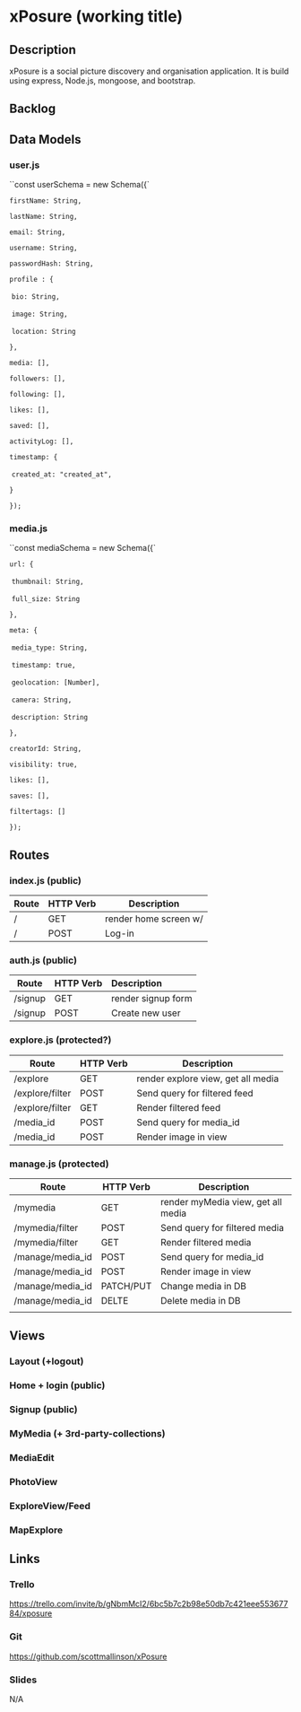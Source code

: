 # xPosure (working title)

## Description
xPosure is a social picture discovery and organisation application. It is build using express, Node.js, mongoose, and bootstrap.


## Backlog


## Data Models

### user.js
``const userSchema = new Schema({`

  `firstName: String,`

  `lastName: String,`

  `email: String,`

  `username: String,`

  `passwordHash: String,`

  `profile : {`

​    `bio: String,`

​    `image: String,`

​    `location: String`

  `},`

  `media: [],`

  `followers: [],`

  `following: [],`

  `likes: [],`

  `saved: [],`

  `activityLog: [],`

  `timestamp: {`

​    `created_at: "created_at",`

  `}`

`});`

### media.js
``const mediaSchema = new Schema({`

  `url: {`

​    `thumbnail: String,` 

​    `full_size: String`

  `},`

  `meta: {`

​    `media_type: String,`

​    `timestamp: true,`

​    `geolocation: [Number],`

​    `camera: String,`

​    `description: String`

  `},`

  `creatorId: String,`

  `visibility: true,`

  `likes: [],`

  `saves: [],`

  `filtertags: []`

`});`

## Routes


### index.js (public)

| Route | HTTP Verb | Description           |
| ----- | --------- | --------------------- |
| /     | GET       | render home screen w/ |
| /     | POST      | Log-in                |

### auth.js (public)

| Route   | HTTP Verb | Description        |
| ------- | --------- | :----------------- |
| /signup | GET       | render signup form |
| /signup | POST      | Create new user    |

### explore.js (protected?)
| Route           | HTTP Verb | Description                        |
| --------------- | --------- | ---------------------------------- |
| /explore        | GET       | render explore view, get all media |
| /explore/filter | POST      | Send query for filtered feed       |
| /explore/filter | GET       | Render filtered feed               |
| /media_id       | POST      | Send query for media_id            |
| /media_id       | POST      | Render image in view               |



### manage.js (protected)
| Route            | HTTP Verb | Description                        |
| ---------------- | --------- | ---------------------------------- |
| /mymedia         | GET       | render myMedia view, get all media |
| /mymedia/filter  | POST      | Send query for filtered media      |
| /mymedia/filter  | GET       | Render filtered media              |
| /manage/media_id | POST      | Send query for media_id            |
| /manage/media_id | POST      | Render image in view               |
| /manage/media_id | PATCH/PUT | Change media in DB                 |
| /manage/media_id | DELTE     | Delete media in DB                 |
|                  |           |                                    |




## Views

### Layout (+logout)

### Home + login (public)
### Signup (public)

### MyMedia (+ 3rd-party-collections)
### MediaEdit

### PhotoView

### ExploreView/Feed

### MapExplore


## Links


### Trello
https://trello.com/invite/b/gNbmMcI2/6bc5b7c2b98e50db7c421eee55367784/xposure

### Git
https://github.com/scottmallinson/xPosure


### Slides
N/A